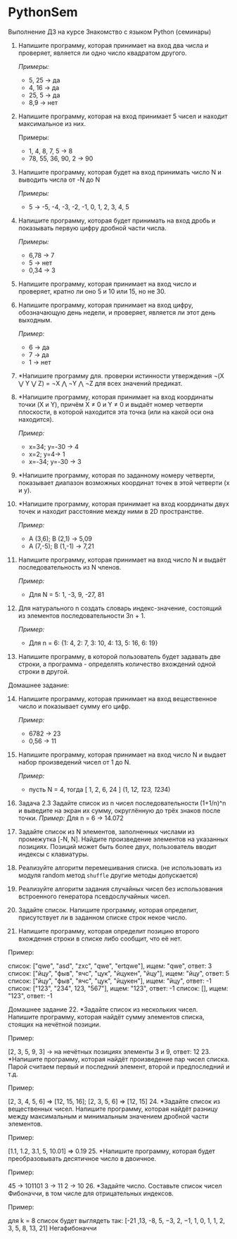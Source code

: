 # PythonSem
Выполнение ДЗ на курсе Знакомство с языком Python (семинары)

1. Напишите программу, которая принимает на вход два числа и проверяет, является ли одно число квадратом другого.
    
    *Примеры:* 
    
    - 5, 25 -> да
    - 4, 16 -> да
    - 25, 5 -> да
    - 8,9 -> нет

2. Напишите программу, которая на вход принимает 5 чисел и находит максимальное из них.
    
    Примеры:
    
    - 1, 4, 8, 7, 5 -> 8
    - 78, 55, 36, 90, 2 -> 90

3. Напишите программу, которая будет на вход принимать число N и выводить числа от -N до N
    
    *Примеры:* 
    
    - 5 -> -5, -4, -3, -2, -1, 0, 1, 2, 3, 4, 5

4. Напишите программу, которая будет принимать на вход дробь и показывать первую цифру дробной части числа.
    
    *Примеры:*
    
    - 6,78 -> 7
    - 5 -> нет
    - 0,34 -> 3

5. Напишите программу, которая принимает на вход число и проверяет, кратно ли оно 5 и 10 или 15, но не 30.

6. Напишите программу, которая принимает на вход цифру, обозначающую день недели, и проверяет, является ли этот день выходным.
    
    *Пример:*
    
    - 6 -> да
    - 7 -> да
    - 1 -> нет

7. *Напишите программу для. проверки истинности утверждения ¬(X ⋁ Y ⋁ Z) = ¬X ⋀ ¬Y ⋀ ¬Z для всех значений предикат.

8. *Напишите программу, которая принимает на вход координаты точки (X и Y), причём X ≠ 0 и Y ≠ 0 и выдаёт номер четверти плоскости, в которой находится эта точка (или на какой оси она находится).
    
    *Пример:*
    
    - x=34; y=-30 -> 4
    - x=2; y=4-> 1
    - x=-34; y=-30 -> 3

9. *Напишите программу, которая по заданному номеру четверти, показывает диапазон возможных координат точек в этой четверти (x и y).

10. *Напишите программу, которая принимает на вход координаты двух точек и находит расстояние между ними в 2D пространстве.
    
    *Пример:*
    
    - A (3,6); B (2,1) -> 5,09
    - A (7,-5); B (1,-1) -> 7,21

11. Напишите программу, которая принимает на вход число N и выдаёт последовательность из N членов.
    
    *Пример:*
    
    - Для N = 5: 1, -3, 9, -27, 81
12. Для натурального n создать словарь индекс-значение, состоящий из элементов последовательности 3n + 1.
    
    *Пример:*
    
    - Для n = 6: {1: 4, 2: 7, 3: 10, 4: 13, 5: 16, 6: 19}
13. Напишите программу, в которой пользователь будет задавать две строки, а программа - определять количество вхождений одной строки в другой.

Домашнее задание:

14. Напишите программу, которая принимает на вход вещественное число и показывает сумму его цифр.
    
    *Пример:*
    
    - 6782 -> 23
    - 0,56 -> 11
15. Напишите программу, которая принимает на вход число N и выдает набор произведений чисел от 1 до N.
    
    *Пример:*
    
    - пусть N = 4, тогда [ 1, 2, 6, 24 ] (1, 1*2, 1*2*3, 1*2*3*4)
16. Задача 2.3 Задайте список из n чисел последовательности (1+1/n)^n и выведите на экран их сумму,
округлённую до трёх знаков после точки.
*Пример:*
Для n = 6 -> 14.072

17. Задайте список из N элементов, заполненных числами из промежутка [-N, N]. Найдите произведение элементов на указанных позициях. Позиций может быть более двух, пользователь вводит индексы с клавиатуры.
18. Реализуйте алгоритм перемешивания списка. (не использовать из модуля random метод `shuffle` другие методы допускается)

19. Реализуйте алгоритм задания случайных чисел без использования встроенного генератора псевдослучайных чисел.

20. Задайте список. Напишите программу, которая определит, присутствует ли в заданном списке строк некое число.

21. Напишите программу, которая определит позицию второго вхождения строки в списке либо сообщит, что её нет.

Пример:

список: ["qwe", "asd", "zxc", "qwe", "ertqwe"], ищем: "qwe", ответ: 3
список: ["йцу", "фыв", "ячс", "цук", "йцукен", "йцу"], ищем: "йцу", ответ: 5
список: ["йцу", "фыв", "ячс", "цук", "йцукен"], ищем: "йцу", ответ: -1
список: ["123", "234", 123, "567"], ищем: "123", ответ: -1
список: [], ищем: "123", ответ: -1
 
 Домашнее задание
22. *Задайте список из нескольких чисел. Напишите программу, которая найдёт сумму элементов списка, стоящих на нечётной позиции.

Пример:

[2, 3, 5, 9, 3] -> на нечётных позициях элементы 3 и 9, ответ: 12
23. *Напишите программу, которая найдёт произведение пар чисел списка. Парой считаем первый и последний элемент, второй и предпоследний и т.д.

Пример:

[2, 3, 4, 5, 6] => [12, 15, 16];
[2, 3, 5, 6] => [12, 15]
24. *Задайте список из вещественных чисел. Напишите программу, которая найдёт разницу между максимальным и минимальным значением дробной части элементов.

Пример:

[1.1, 1.2, 3.1, 5, 10.01] => 0.19
25. *Напишите программу, которая будет преобразовывать десятичное число в двоичное.

Пример:

45 -> 101101
3 -> 11
2 -> 10
26. *Задайте число. Составьте список чисел Фибоначчи, в том числе для отрицательных индексов.

Пример:

для k = 8 список будет выглядеть так: [-21 ,13, -8, 5, −3, 2, −1, 1, 0, 1, 1, 2, 3, 5, 8, 13, 21] Негафибоначчи